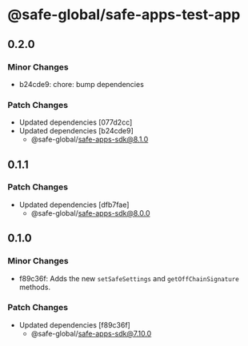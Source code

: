 # @safe-global/safe-apps-test-app

## 0.2.0

### Minor Changes

- b24cde9: chore: bump dependencies

### Patch Changes

- Updated dependencies [077d2cc]
- Updated dependencies [b24cde9]
  - @safe-global/safe-apps-sdk@8.1.0

## 0.1.1

### Patch Changes

- Updated dependencies [dfb7fae]
  - @safe-global/safe-apps-sdk@8.0.0

## 0.1.0

### Minor Changes

- f89c36f: Adds the new `setSafeSettings` and `getOffChainSignature` methods.

### Patch Changes

- Updated dependencies [f89c36f]
  - @safe-global/safe-apps-sdk@7.10.0

